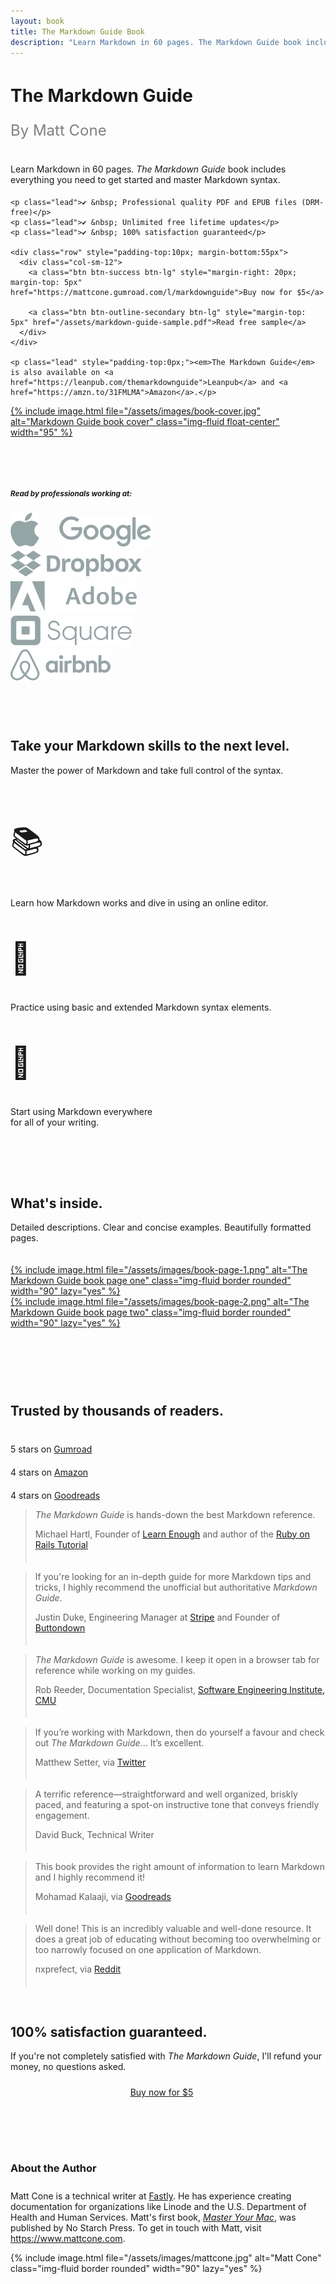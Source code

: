 ```yaml
---
layout: book
title: The Markdown Guide Book
description: "Learn Markdown in 60 pages. The Markdown Guide book includes everything you need to get started and master Markdown syntax."
---
```


<div class="row" style="padding-top: 15px; padding-bottom: 30px">
  <div class="col-sm-7">
    <h1 class="no-anchor" style="margin-top: 15px;">The Markdown Guide</h1>
    <p class="lead" style="font-size:24px; color:#808080; padding-bottom:15px;">By Matt Cone</p>
    <p class="lead" style="padding-bottom: 5px;">Learn Markdown in 60 pages. <em>The Markdown Guide</em> book includes everything you need to get started and master Markdown syntax.</p>

    <p class="lead">✔️ &nbsp; Professional quality PDF and EPUB files (DRM-free)</p>
    <p class="lead">✔️ &nbsp; Unlimited free lifetime updates</p>
    <p class="lead">✔️ &nbsp; 100% satisfaction guaranteed</p>

    <div class="row" style="padding-top:10px; margin-bottom:55px">
      <div class="col-sm-12">
        <a class="btn btn-success btn-lg" style="margin-right: 20px; margin-top: 5px" href="https://mattcone.gumroad.com/l/markdownguide">Buy now for $5</a>
        
        <a class="btn btn-outline-secondary btn-lg" style="margin-top: 5px" href="/assets/markdown-guide-sample.pdf">Read free sample</a>
      </div>
    </div>

    <p class="lead" style="padding-top:0px;"><em>The Markdown Guide</em> is also available on <a href="https://leanpub.com/themarkdownguide">Leanpub</a> and <a href="https://amzn.to/31FMLMA">Amazon</a>.</p>
  </div>
  <div class="col-sm-5">
    <a href="https://mattcone.gumroad.com/l/markdownguide">
      {% include image.html file="/assets/images/book-cover.jpg" alt="Markdown Guide book cover" class="img-fluid float-center" width="95" %}
    </a>
  </div>
</div>

<div class="col d-flex justify-content-center" style="padding-top: 30px;">
  <div class="card text-center" style="width: 75%">
    <div class="card-body">
      <h5 class="card-title no-anchor text-center" style="padding-top: 0;"><small class="text-muted">Read by professionals working at:</small></h5>
      <img src="/assets/images/logos/apple.svg" style="padding-right: 2em;" alt="Apple logo">
      <img src="/assets/images/logos/google.svg" style="padding-top: .25em; padding-right: 2em;" alt="Google logo">
      <img src="/assets/images/logos/dropbox.svg" style="padding-top: .15em; padding-right: 2em;" alt="Dropbox logo">
      <img src="/assets/images/logos/adobe.svg" style="padding-top: .25em; padding-right: 2em;" alt="Adobe logo">
      <img src="/assets/images/logos/square.svg" style="padding-top: .18em; padding-right: 2em;" alt="Square logo">
      <img src="/assets/images/logos/airbnb.svg" style="padding-top: .16em; padding-right: 2em;" alt="Airbnb logo">
    </div>
  </div>
</div>

<h2 class="no-anchor text-center" style="padding-top: 60px;">Take your Markdown skills to the next level.</h2>
<p class="lead text-center" style="padding-bottom:20px;">Master the power of Markdown and take full control of the syntax.</p>

<div class="container">
  <div class="row">
    <div class="col-sm text-center">
      <p style="font-size:50px">📚</p>
      <p class="lead" style="margin-top:-10px">Learn how Markdown works and dive in using an online editor.</p>
    </div>
    <div class="col-sm text-center">
      <p style="font-size:50px">📝</p>
      <p class="lead" style="margin-top:-10px">Practice using basic and extended Markdown syntax elements.</p>
    </div>
    <div class="col-sm text-center">
      <p style="font-size:50px">💪</p>
      <p class="lead" style="margin-top:-10px">Start using Markdown everywhere <br>for all of your writing.</p>
    </div>
  </div>
</div>

<h2 class="no-anchor text-center" style="padding-top:80px;">What's inside.</h2>
<p class="lead text-center" style="padding-bottom:20px;">Detailed descriptions. Clear and concise examples. Beautifully formatted pages.</p>

<div class="container" style="padding-bottom:20px;">
  <div class="row">
    <div class="col-sm text-center">
      <a href="/assets/markdown-guide-sample.pdf">
        {% include image.html file="/assets/images/book-page-1.png" alt="The Markdown Guide book page one" class="img-fluid border rounded" width="90" lazy="yes" %}
      </a>
    </div>
    <div class="col-sm text-center">
      <a href="/assets/markdown-guide-sample.pdf">
        {% include image.html file="/assets/images/book-page-2.png" alt="The Markdown Guide book page two" class="img-fluid border rounded" width="90" lazy="yes" %}
      </a>
    </div>
  </div>
</div>

<h2 class="no-anchor text-center" style="padding-top: 70px; padding-bottom:20px;">Trusted by thousands of readers.</h2>
<div class="container">
  <div class="row">
    <div class="col-sm text-center">
      <a href="https://mattcone.gumroad.com/l/markdownguide"><p style="font-size:30px"><i class="fas fa-star"></i><i class="fas fa-star"></i><i class="fas fa-star"></i><i class="fas fa-star"></i><i class="fas fa-star"></i></p></a>
      <p class="lead" style="margin-top:-10px">5 stars on <a href="https://mattcone.gumroad.com/l/markdownguide">Gumroad</a></p>
    </div>
    <div class="col-sm text-center">
      <a href="https://amzn.to/31FMLMA"><p style="font-size:30px"><i class="fas fa-star"></i><i class="fas fa-star"></i><i class="fas fa-star"></i><i class="fas fa-star"></i></p></a>
      <p class="lead" style="margin-top:-10px">4 stars on <a href="https://amzn.to/31FMLMA">Amazon</a></p>
    </div>
    <div class="col-sm text-center">
      <a href="https://www.goodreads.com/book/show/41831817-the-markdown-guide"><p style="font-size:30px"><i class="fas fa-star"></i><i class="fas fa-star"></i><i class="fas fa-star"></i><i class="fas fa-star"></i></p></a>
      <p class="lead" style="margin-top:-10px">4 stars on <a href="https://www.goodreads.com/book/show/41831817-the-markdown-guide">Goodreads</a></p>
    </div>
  </div>
</div>

<blockquote class="blockquote">
  <p class="mb-0"><em>The Markdown Guide</em> is hands-down the best Markdown reference.</p>
  <footer class="blockquote-footer" style="padding-bottom:20px;">Michael Hartl, Founder of <a href="https://www.learnenough.com/">Learn Enough</a> and author of the <a href="https://www.railstutorial.org/">Ruby on Rails Tutorial</a></footer>
</blockquote>

<blockquote class="blockquote">
  <p class="mb-0">If you're looking for an in-depth guide for more Markdown tips and tricks, I highly recommend the unofficial but authoritative <em>Markdown Guide</em>.</p>
  <footer class="blockquote-footer" style="padding-bottom:20px;">Justin Duke, Engineering Manager at <a href="https://stripe.com/" rel="nofollow">Stripe</a> and Founder of <a href="https://buttondown.email/">Buttondown</a></footer>
</blockquote>

<blockquote class="blockquote">
  <p class="mb-0"><em>The Markdown Guide</em> is awesome. I keep it open in a browser tab for reference while working on my guides.</p>
  <footer class="blockquote-footer" style="padding-bottom:20px;">Rob Reeder, Documentation Specialist, <a href="https://cert.org" rel="nofollow">Software Engineering Institute, CMU</a></footer>
</blockquote>

<blockquote class="blockquote">
  <p class="mb-0">If you’re working with Markdown, then do yourself a favour and check out <em>The Markdown Guide</em>... It’s excellent.</p>
  <footer class="blockquote-footer" style="padding-bottom:20px;">Matthew Setter, via <a href="https://twitter.com/settermjd/status/1126099562345705472">Twitter</a></footer>
</blockquote>

<blockquote class="blockquote">
  <p class="mb-0">A terrific reference—straightforward and well organized, briskly paced, and featuring a spot-on instructive tone that conveys friendly engagement.</p>
  <footer class="blockquote-footer" style="padding-bottom:20px;">David Buck, Technical Writer</footer>
</blockquote>

<blockquote class="blockquote">
  <p class="mb-0">This book provides the right amount of information to learn Markdown and I highly recommend it!</p>
  <footer class="blockquote-footer" style="padding-bottom:20px;">Mohamad Kalaaji, via <a href="https://www.goodreads.com/review/show/3419254608">Goodreads</a></footer>
</blockquote>

<blockquote class="blockquote" style="margin-bottom:60px;">
  <p class="mb-0">Well done! This is an incredibly valuable and well-done resource. It does a great job of educating without becoming too overwhelming or too narrowly focused on one application of Markdown.</p>
  <footer class="blockquote-footer" style="padding-bottom:20px;">nxprefect, via <a href="https://www.reddit.com/r/Markdown/comments/8gi8yb/i_created_an_open_source_markdown_guide/dycxpvb/">Reddit</a></footer>
</blockquote>

<h2 class="no-anchor text-center">100% satisfaction guaranteed.</h2>
<p class="lead text-center" style="padding-bottom:10px;">If you're not completely satisfied with <em>The Markdown Guide</em>, I'll refund your money, no questions asked.</p>

<center><a class="btn btn-success btn-lg" style="margin-right:20px; margin-top:5px;" href="https://mattcone.gumroad.com/l/markdownguide">Buy now for $5</a></center>

<div class="container" style="padding-top:80px;">
  <div class="row">
    <div class="col-sm-6">
      <h3 class="no-anchor" style="padding-bottom:10px;">About the Author</h3>
      <p class="lead">Matt Cone is a technical writer at <a href="https://www.fastly.com">Fastly</a>. He has experience creating documentation for organizations like Linode and the U.S. Department of Health and Human Services. Matt's first book, <em><a href="https://www.amazon.com/Master-Your-Mac-Simple-Customize/dp/1593274068/">Master Your Mac</a></em>, was published by No Starch Press. To get in touch with Matt, visit <a href="https://www.mattcone.com">https://www.mattcone.com</a>.</p>
    </div>
    <div class="col-sm-6 text-center">
      {% include image.html file="/assets/images/mattcone.jpg" alt="Matt Cone" class="img-fluid border rounded" width="90" lazy="yes" %}
    </div>
  </div>
</div>
